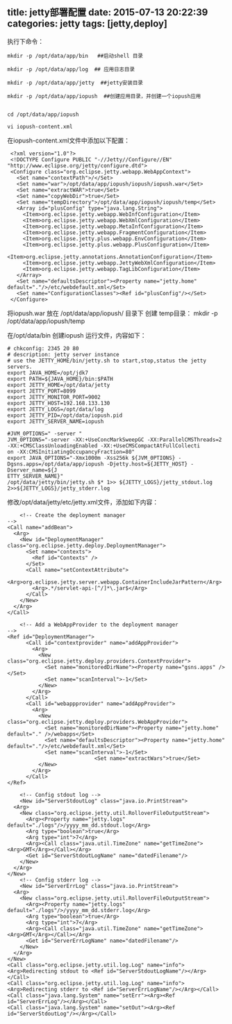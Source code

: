 title: jetty部署配置
date: 2015-07-13 20:22:39
categories: jetty
tags: [jetty,deploy]
---



执行下命令：

	mkdir -p /opt/data/app/bin   ##启动shell 目录
 
	mkdir -p /opt/data/app/log  ## 应用日志目录

	mkdir -p /opt/data/app/jetty  ##jetty安装目录

	mkdir -p /opt/data/app/iopush  ##创建应用目录，并创建一个iopush应用

	
	cd /opt/data/app/iopush

	vi iopush-content.xml

在iopush-content.xml文件中添加以下配置：

	
	 <?xml version="1.0"?>
	 <!DOCTYPE Configure PUBLIC "-//Jetty//Configure//EN" "http://www.eclipse.org/jetty/configure.dtd">
	 <Configure class="org.eclipse.jetty.webapp.WebAppContext">
	   <Set name="contextPath">/</Set>
	   <Set name="war">/opt/data/app/iopush/iopush/iopush.war</Set>
	   <Set name="extractWAR">true</Set>
	   <Set name="copyWebDir">true</Set>
	   <Set name="tempDirectory">/opt/data/app/iopush/iopush/temp</Set>
	   <Array id="plusConfig" type="java.lang.String">
	     <Item>org.eclipse.jetty.webapp.WebInfConfiguration</Item>
	     <Item>org.eclipse.jetty.webapp.WebXmlConfiguration</Item>
	     <Item>org.eclipse.jetty.webapp.MetaInfConfiguration</Item>
	     <Item>org.eclipse.jetty.webapp.FragmentConfiguration</Item>
	     <Item>org.eclipse.jetty.plus.webapp.EnvConfiguration</Item>
	     <Item>org.eclipse.jetty.plus.webapp.PlusConfiguration</Item>
	     <Item>org.eclipse.jetty.annotations.AnnotationConfiguration</Item>
	     <Item>org.eclipse.jetty.webapp.JettyWebXmlConfiguration</Item>
	     <Item>org.eclipse.jetty.webapp.TagLibConfiguration</Item>
	   </Array>
	   <Set name="defaultsDescriptor"><Property name="jetty.home" default="."/>/etc/webdefault.xml</Set>
	   <Set name="ConfigurationClasses"><Ref id="plusConfig"/></Set>
	 </Configure>

	
将iopush.war 放在 /opt/data/app/iopush/  目录下
创建 temp目录： mkdir -p /opt/data/app/iopush/temp


在/opt/data/bin 创建iopush 运行文件，内容如下：

	# chkconfig: 2345 20 80
	# description: jetty server instance  
	# use the JETTY_HOME/bin/jetty.sh to start,stop,status the jetty servers.
	export JAVA_HOME=/opt/jdk7
	export PATH=${JAVA_HOME}/bin:$PATH
	export JETTY_HOME=/opt/data/jetty
	export JETTY_PORT=8099
	export JETTY_MONITOR_PORT=9002
	export JETTY_HOST=192.168.133.130
	export JETTY_LOGS=/opt/data/log
	export JETTY_PID=/opt/data/iopush.pid
	export JETTY_SERVER_NAME=iopush
	
	#JVM_0PTIONS=" -server "
	JVM_0PTIONS="-server -XX:+UseConcMarkSweepGC -XX:ParallelCMSThreads=2 -XX:+CMSClassUnloadingEnabled -XX:+UseCMSCompactAtFullCollecti
	on -XX:CMSInitiatingOccupancyFraction=80"
	export JAVA_OPTIONS="-Xmx1000m -Xss256k ${JVM_0PTIONS} -Dgsns.apps=/opt/data/app/iopush -Djetty.host=${JETTY_HOST} -Dserver_name=${J
	ETTY_SERVER_NAME}"
	/opt/data/jetty/bin/jetty.sh $* 1>> ${JETTY_LOGS}/jetty_stdout.log 2>>${JETTY_LOGS}/jetty_stderr.log



修改/opt/data/jetty/etc/jetty.xml文件，添加如下内容：

	
	
        <!-- Create the deployment manager                                   -->     
    <Call name="addBean">
      <Arg>   
        <New id="DeploymentManager" class="org.eclipse.jetty.deploy.DeploymentManager">
          <Set name="contexts">
            <Ref id="Contexts" />
          </Set>  
          <Call name="setContextAttribute">
            <Arg>org.eclipse.jetty.server.webapp.ContainerIncludeJarPattern</Arg>
            <Arg>.*/servlet-api-[^/]*\.jar$</Arg>
          </Call>
        </New>
      </Arg>
    </Call>

        <!-- Add a WebAppProvider to the deployment manager                  -->
    <Ref id="DeploymentManager">
          <Call id="contextprovider" name="addAppProvider">
            <Arg>
              <New class="org.eclipse.jetty.deploy.providers.ContextProvider">
                <Set name="monitoredDirName"><Property name="gsns.apps" /></Set>
                <Set name="scanInterval">-1</Set>
              </New>
            </Arg>
          </Call>
          <Call id="webappprovider" name="addAppProvider">
            <Arg>
              <New class="org.eclipse.jetty.deploy.providers.WebAppProvider">
                <Set name="monitoredDirName"><Property name="jetty.home" default="." />/webapps</Set>
                <Set name="defaultsDescriptor"><Property name="jetty.home" default="."/>/etc/webdefault.xml</Set>
                <Set name="scanInterval">-1</Set>
                                <Set name="extractWars">true</Set>
              </New>
            </Arg>
          </Call>
    </Ref>

        <!-- Config stdout log -->
        <New id="ServerStdoutLog" class="java.io.PrintStream">
      <Arg>
        <New class="org.eclipse.jetty.util.RolloverFileOutputStream">
          <Arg><Property name="jetty.logs" default="./logs"/>/yyyy_mm_dd.stdout.log</Arg>
          <Arg type="boolean">true</Arg>
          <Arg type="int">7</Arg>
          <Arg><Call class="java.util.TimeZone" name="getTimeZone"><Arg>GMT</Arg></Call></Arg>
          <Get id="ServerStdoutLogName" name="datedFilename"/>
        </New>
      </Arg>
    </New>
        <!-- Config stderr log -->
        <New id="ServerErrLog" class="java.io.PrintStream">
      <Arg>
        <New class="org.eclipse.jetty.util.RolloverFileOutputStream">
          <Arg><Property name="jetty.logs" default="./logs"/>/yyyy_mm_dd.stderr.log</Arg>
          <Arg type="boolean">true</Arg>
          <Arg type="int">7</Arg>
          <Arg><Call class="java.util.TimeZone" name="getTimeZone"><Arg>GMT</Arg></Call></Arg>
          <Get id="ServerErrLogName" name="datedFilename"/>
        </New>
      </Arg>
    </New>
    <Call class="org.eclipse.jetty.util.log.Log" name="info"><Arg>Redirecting stdout to <Ref id="ServerStdoutLogName"/></Arg></Call>
    <Call class="org.eclipse.jetty.util.log.Log" name="info"><Arg>Redirecting stderr to <Ref id="ServerErrLogName"/></Arg></Call>
    <Call class="java.lang.System" name="setErr"><Arg><Ref id="ServerErrLog"/></Arg></Call>
    <Call class="java.lang.System" name="setOut"><Arg><Ref id="ServerStdoutLog"/></Arg></Call>
